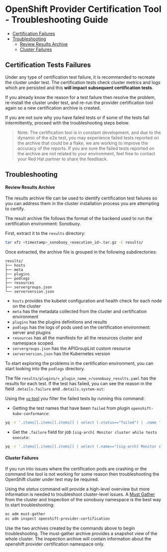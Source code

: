 # OpenShift Provider Certification Tool - Troubleshooting Guide

- [Certification Failures](#review)
- [Troubleshooting](#review-troubleshooting)
    - [Review Results Archive](#review-archive)
    - [Cluster Failures](#review-cluster-failures)

## Certification Tests Failures <a name="review"></a>

Under any type of certification test failure, it is recommended to recreate the cluster under test.
The certification tests check cluster metrics and logs which are persisted and this **will impact subsequent certification tests**.

If you already know the reason for a test failure then resolve the problem, re-install the cluster under test, and re-run the provider certification tool again so a new certification archive is created.

If you are not sure why you have failed tests or if some of the tests fail intermittently, proceed with the troubleshooting steps below.

> Note: The certification tool is in constant development, and due to the dynamic of the e2e test, you may experience failed tests reported on the archive that could be a flake, we are working to improve the accuracy of the reports. If you are sure the failed tests reported on the archive are not related to your environment, feel free to contact your Red Hat partner to share the feedback.

## Troubleshooting <a name="review-troubleshooting"></a>

#### Review Results Archive <a name="review-archive"></a>

The results archive file can be used to identify certification test failures so you can address them in the cluster installation process you are attempting to certify.

The result archive file follows the format of the backend used to run the certification environment: Sonobuoy.

First, extract it to the `results` directory:

```bash
tar xfz <timestamp>_sonobuoy_<execution_id>.tar.gz -C results/
```

Once extracted, the archive file is grouped in the following subdirectories:

```
results/
├── hosts
├── meta
├── plugins
├── podlogs
├── resources
├── servergroups.json
└── serverversion.json
```
- `hosts` provides the kubelet configuration and health check for each node on the cluster
- `meta` has the metadata collected from the cluster and certification environment
- `plugins` has the plugins definitions and results
- `podlogs` has the logs of pods used on the certification environment: server and plugins
- `resources` has all the manifests for all the resources cluster and namespace scoped.
- `servergroups.json` has the APIGroupList custom resource
- `serverversion.json` has the Kubernetes version

To start exploring the problems in the certification environment, you can start looking into the `podlogs` directory.

The file `results/plugins/<_plugin_name_>/sonobuoy_results.yaml` has the results for each test. If the test has failed, you can see the reason in the field `.details.failure` and `.details.system-out`:

Using the [`yq` tool](https://github.com/mikefarah/yq) you filter the failed tests by running this command:

- Getting the test names that have been `failed` from plugin `openshift-kube-conformance`:

```bash
yq -r '.items[].items[].items[] | select (.status=="failed") | .name ' results/plugins/openshift-kube-conformance/sonobuoy_results.yaml
```

- Get the `.failure` field for job `[sig-arch] Monitor cluster while tests execute`:

```bash
yq -r '.items[].items[].items[] | select (.name=="[sig-arch] Monitor cluster while tests execute").details.failure ' results/plugins/openshift-kube-conformance/sonobuoy_results.yaml
```

#### Cluster Failures <a name="review-cluster-failures"></a>

If you run into issues where the certification pods are crashing or the command line tool is not working for some reason then troubleshooting the OpenShift cluster under test may be required. 

Using the _status_ command will provide a high-level overview but more information is needed to troubleshoot cluster-level issues. A [Must Gather](https://docs.openshift.com/container-platform/latest/support/gathering-cluster-data.html) from the cluster and Inspection of the sonobuoy namespace is the best way to start troubleshooting:

```sh
oc adm must-gather
oc adm inspect openshift-provider-certification
```

Use the two archives created by the commands above to begin troubleshooting. The must-gather archive provides a snapshot view of the whole cluster. The inspection archive will contain information about the openshift provider certification namespace only.
